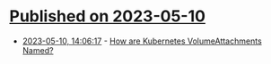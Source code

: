 # [Published on 2023-05-10](index.md)

* [2023-05-10, 14:06:17](https://lobste.rs/s/vjwhwu/how_are_kubernetes_volumeattachments) - [How are Kubernetes VolumeAttachments Named?](https://sklar.rocks/k8s-volumeattachment-names/)
